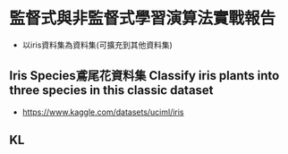 # 監督式與非監督式學習演算法實戰報告
- 以iris資料集為資料集(可擴充到其他資料集)


## Iris Species鳶尾花資料集 Classify iris plants into three species in this classic dataset
- https://www.kaggle.com/datasets/uciml/iris

## KL 
